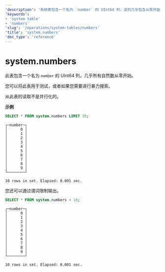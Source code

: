 ```yaml
---
'description': '系统表包含一个名为 `number` 的 UInt64 列，该列几乎包含从零开始的所有自然数。'
'keywords':
- 'system table'
- 'numbers'
'slug': '/operations/system-tables/numbers'
'title': 'system.numbers'
'doc_type': 'reference'
---
```



# system.numbers

此表包含一个名为 `number` 的 UInt64 列，几乎所有自然数从零开始。

您可以将此表用于测试，或者如果您需要进行暴力搜索。

从此表的读取不是并行化的。

**示例**

```sql
SELECT * FROM system.numbers LIMIT 10;
```

```response
┌─number─┐
│      0 │
│      1 │
│      2 │
│      3 │
│      4 │
│      5 │
│      6 │
│      7 │
│      8 │
│      9 │
└────────┘

10 rows in set. Elapsed: 0.001 sec.
```

您还可以通过谓词限制输出。

```sql
SELECT * FROM system.numbers < 10;
```

```response
┌─number─┐
│      0 │
│      1 │
│      2 │
│      3 │
│      4 │
│      5 │
│      6 │
│      7 │
│      8 │
│      9 │
└────────┘

10 rows in set. Elapsed: 0.001 sec.
```
